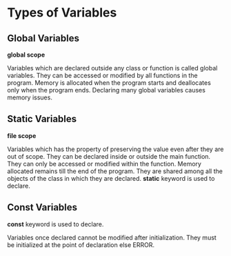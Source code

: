 # Types of Variables
Global Variables
--
__global scope__

Variables which are declared outside any class or function is called global variables.
They can be accessed or modified by all functions in the program.
Memory is allocated when the program starts and deallocates only when the program ends.
Declaring many global variables causes memory issues.

Static Variables
--
__file scope__

Variables which has the property of preserving the value even after they are out of scope. 
They can be declared inside or outside the main function.
They can only be accessed or modified within the function.
Memory allocated remains till the end of the program.
They are shared among all the objects of the class in which they are declared.
__static__ keyword is used to declare.

Const Variables
--
__const__ keyword is used to declare.

Variables once declared cannot be modified after initialization. 
They must be initialized at the point of declaration else ERROR.



